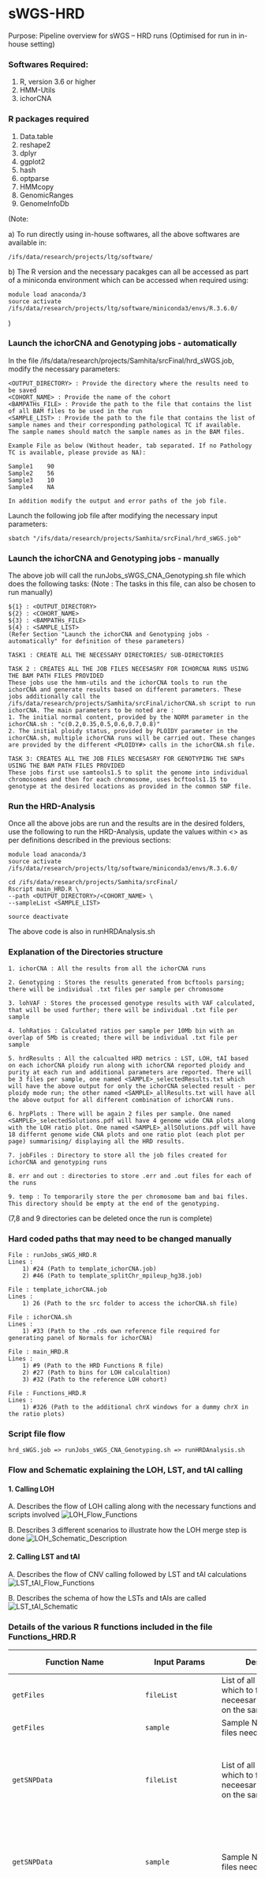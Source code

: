 # sWGS-HRD

Purpose: Pipeline overview for sWGS – HRD runs
(Optimised for run in in-house setting)

### Softwares Required:
1. R, version 3.6 or higher
2. HMM-Utils
3. ichorCNA

### R packages required
1. Data.table
2. reshape2
3. dplyr
4. ggplot2
5. hash
6. optparse
7. HMMcopy
8. GenomicRanges
9. GenomeInfoDb

(Note:

a) To run directly using in-house softwares, all the above softwares are available in:

    /ifs/data/research/projects/ltg/software/
    
b) The R version and the necessary pacakges can all be accessed as part of a miniconda environment which can be accessed when required using: 

    module load anaconda/3
    source activate /ifs/data/research/projects/ltg/software/miniconda3/envs/R.3.6.0/
)

### Launch the ichorCNA and Genotyping jobs - automatically
In the file /ifs/data/research/projects/Samhita/srcFinal/hrd_sWGS.job, modify the necessary parameters:

    <OUTPUT_DIRECTORY> : Provide the directory where the results need to be saved
    <COHORT_NAME> : Provide the name of the cohort 
    <BAMPATHs_FILE> : Provide the path to the file that contains the list of all BAM files to be used in the run
    <SAMPLE_LIST> : Provide the path to the file that contains the list of sample names and their corresponding pathological TC if available. 
    The sample names should match the sample names as in the BAM files. 
    
    Example File as below (Without header, tab separated. If no Pathology TC is available, please provide as NA):

    Sample1    90
    Sample2    56
    Sample3    10
    Sample4    NA
    
    In addition modify the output and error paths of the job file.

Launch the following job file after modifying the necessary input parameters:

    sbatch "/ifs/data/research/projects/Samhita/srcFinal/hrd_sWGS.job"

### Launch the ichorCNA and Genotyping jobs - manually
The above job will call the runJobs_sWGS_CNA_Genotyping.sh file which does the following tasks:
(Note : The tasks in this file, can also be chosen to run manually)

    ${1} : <OUTPUT_DIRECTORY>
    ${2} : <COHORT_NAME>
    ${3} : <BAMPATHs_FILE>
    ${4} : <SAMPLE_LIST>
    (Refer Section "Launch the ichorCNA and Genotyping jobs - automatically" for definition of these parameters)
    
    TASK1 : CREATE ALL THE NECESSARY DIRECTORIES/ SUB-DIRECTORIES

    TASK 2 : CREATES ALL THE JOB FILES NECESASRY FOR ICHORCNA RUNS USING THE BAM PATH FILES PROVIDED
    These jobs use the hmm-utils and the ichorCNA tools to run the ichorCNA and generate results based on different parameters. These jobs additionally call the /ifs/data/research/projects/Samhita/srcFinal/ichorCNA.sh script to run ichorCNA. The main parameters to be noted are : 
    1. The initial normal content, provided by the NORM parameter in the ichorCNA.sh : "c(0.2,0.35,0.5,0.6,0.7,0.8)"
    2. The initial ploidy status, provided by PLOIDY parameter in the ichorCNA.sh, multiple ichorCNA runs will be carried out. These changes are provided by the different <PLOIDY#> calls in the ichorCNA.sh file.
    
    TASK 3: CREATES ALL THE JOB FILES NECESASRY FOR GENOTYPING THE SNPs USING THE BAM PATH FILES PROVIDED
    These jobs first use samtools1.5 to split the genome into individual chromosomes and then for each chromosome, uses bcftools1.15 to genotype at the desired locations as provided in the common SNP file. 
    
### Run the HRD-Analysis
Once all the above jobs are run and the results are in the desired folders, use the following to run the HRD-Analysis, update the values within <> as per definitions described in the previous sections:
    
    module load anaconda/3
    source activate /ifs/data/research/projects/ltg/software/miniconda3/envs/R.3.6.0/

    cd /ifs/data/research/projects/Samhita/srcFinal/
    Rscript main_HRD.R \
    --path <OUTPUT_DIRECTORY>/<COHORT_NAME> \
    --sampleList <SAMPLE_LIST>

    source deactivate

The above code is also in runHRDAnalysis.sh

### Explanation of the Directories structure

    1. ichorCNA : All the results from all the ichorCNA runs
    
    2. Genotyping : Stores the results generated from bcftools parsing; there will be individual .txt files per sample per chromosome

    3. lohVAF : Stores the processed genotype results with VAF calculated, that will be used further; there will be individual .txt file per sample

    4. lohRatios : Calculated ratios per sample per 10Mb bin with an overlap of 5Mb is created; there will be individual .txt file per sample

    5. hrdResults : All the calcualted HRD metrics : LST, LOH, tAI based on each ichorCNA ploidy run along with ichorCNA reported ploidy and purity at each run and additional parameters are reported. There will be 3 files per sample, one named <SAMPLE>_selectedResults.txt which will have the above output for only the ichorCNA selected result - per ploidy mode run; the other named <SAMPLE>_allResults.txt will have all the above output for all different combination of ichorCAN runs.

    6. hrpPlots : There will be again 2 files per sample. One named <SAMPLE>_selectedSolutions.pdf will have 4 genome wide CNA plots along with the LOH ratio plot. One named <SAMPLE>_allSOlutions.pdf will have 18 differnt genome wide CNA plots and one ratio plot (each plot per page) summarising/ displaying all the HRD results.

    7. jobFiles : Directory to store all the job files created for ichorCNA and genotyping runs

    8. err and out : directories to store .err and .out files for each of the runs

    9. temp : To temporarily store the per chromosome bam and bai files. This directory should be empty at the end of the genotyping.

(7,8 and 9 directories can be deleted once the run is complete)

### Hard coded paths that may need to be changed manually

    File : runJobs_sWGS_HRD.R
    Lines :
        1) #24 (Path to template_ichorCNA.job)
        2) #46 (Path to template_splitChr_mpileup_hg38.job)

    File : template_ichorCNA.job
    Lines :
        1) 26 (Path to the src folder to access the ichorCNA.sh file)
        
    File : ichorCNA.sh
    Lines :
        1) #33 (Path to the .rds own reference file required for generating panel of Normals for ichorCNA)
    
    File : main_HRD.R
    Lines : 
        1) #9 (Path to the HRD Functions R file) 
        2) #27 (Path to bins for LOH calculaltion)
        3) #32 (Path to the reference LOH cohort)
        
    File : Functions_HRD.R
    Lines :
        1) #326 (Path to the additional chrX windows for a dummy chrX in the ratio plots)

### Script file flow

    hrd_sWGS.job => runJobs_sWGS_CNA_Genotyping.sh => runHRDAnalysis.sh

### Flow and Schematic explaining the LOH, LST, and tAI calling
#### 1. Calling LOH
A. Describes the flow of LOH calling along with the necessary functions and scripts involved
![LOH_Flow_Functions](https://github.com/samhitapn/sWGS-HRD/assets/26872279/7c21baef-2256-43e5-83f8-e939d2af230f)

B. Describes 3 different scenarios to illustrate how the LOH merge step is done
![LOH_Schematic_Description](https://github.com/samhitapn/sWGS-HRD/assets/26872279/a5804359-b7ff-4148-a07c-dd4095871663)

#### 2. Calling LST and tAI
A. Describes the flow of CNV calling followed by LST and tAI calculations
![LST_tAI_Flow_Functions](https://github.com/samhitapn/sWGS-HRD/assets/26872279/3521b745-f31b-4f79-8dd3-297a2c1eab30)

B. Describes the schema of how the LSTs and tAIs are called
![LST_tAI_Schematic](https://github.com/samhitapn/sWGS-HRD/assets/26872279/ad3a961c-c9e6-4ab8-b640-99613c6a436f)

### Details of the various R functions included in the file Functions_HRD.R

| Function Name  | Input Params | Description | Return Value |
| ------------- | ------------- | ------------- | ------------- |
| `getFiles`  | `fileList` | List of all the files from which to filter the neceesary files based on the sample name | Selected list of files |
| `getFiles`  | `sample` | Sample Name whose files need to be filtered | Selected list of files | 
| `getSNPData`  | `fileList` | List of all the files from which to filter the neceesary files based on the sample name | Resulting SNP data extracted from the genotyped files, with the ALT_VAF |
| `getSNPData`  | `sample` | Sample Name whose files need to be filtered | Resulting SNP data extracted from the genotyped files, with the ALT_VAF |
| `getRatios` | `data` | SNP Data | Data Table with per bin details of number of SNPs and the resulting ratios |
| `getRatios` | `x` | Bin Definitions | Data Table with per bin details of number of SNPs and the resulting ratios |
| `getRatios` | `s` | VAF lower limit between which the selected SNPs need to be counted | Data Table with per bin details of number of SNPs and the resulting ratios |
| `getRatios` | `s` | VAF lower limit between which the selected SNPs need to be counted | Data Table with per bin details of number of SNPs and the resulting ratios |
| `getLogCohort_ratio` | `ratios` | The ratios data as resulted from the getRatios function for the whole cohort, including the reference cohort | Data table with cohort wise ratio calculations |
| `getLOHColumns` | `data` | The cohort wise calculated data as resulted from getLogCohort_ratio function | Data table with cohort wise ratio calculations and the individual bins marked as LOH or Non-LOH |
| `getMergedGroups` | `data` | Ratio data marked with cohort wise metrics and the bin-wise LOH status | Data table with individual bins merged to call LOH segments |
| `getCummulativeCounts` | `data` | The merged data table with LOH segment calls | Number of HRD-LOH present in the sample |
| `getCummulativeCounts` | `limit` | Lower limit defined for the HRD-LOH definition; default = 15 | Data table with sample and number of HRD-LOH |
| `getLST` | `data` | ichorCNA bin wise output data with columns (sample, chr, start, end and copy number); excluding X chromosome | Data table with sample and number of LSTs |
| `gettAI` | `data` | ichorCNA segment wise output data with columns (sample, chr, start, end and copy number); excluding X chromosome | Data table with sample and number of tAIs |
| `getHRDScore` | `bins` | ichorCNA bin wise data | Data table with sample, number of LSTs, number of tAIs, number of HRD-LOH and total HRD-score (addition of all three) |
| `getHRDScore` | `cna` | ichorCNA segment wise data | Data table with sample, number of LSTs, number of tAIs, number of HRD-LOH and total HRD-score (addition of all three) |
| `getHRDScore` | `hrdLOH` | Data table with sample and number of HRD-LOH | Data table with sample, number of LSTs, number of tAIs, number of HRD-LOH and total HRD-score (addition of all three) |
| `getHRDScore` | `sample` | Sample name | Data table with sample, number of LSTs, number of tAIs, number of HRD-LOH and total HRD-score (addition of all three) |
| `getSelectedSol_HRDPlots` | `rData` | Respective .RData file from the ichorCNA output | Returns the CNV plot with LOH segments highlighted |
| `getSelectedSol_HRDPlots` | `sName` | Sample name | Returns the CNV plot with LOH segments highlighted |
| `getSelectedSol_HRDPlots` | `mergedLOH` | Data table with LOH segment calls | Returns the CNV plot with LOH segments highlighted |
| `getSelectedSol_HRDPlots` | `hrdLOH` | Data table with sample and number of HRD-LOH | Returns the CNV plot with LOH segments highlighted |
| `getSelectedSol_HRDPlots` | `patTC` | Pathological Tumour Content if provided; default NA | Returns the CNV plot with LOH segments highlighted |
| `getSelectedSol_HRDPlots` | `mode` | ichorCNA ploidy run mode. One of [c(2),c(3),c(4),c(2,3,4)] | Returns the CNV plot with LOH segments highlighted |
| `getSelectedSol_HRDPlots` | `resDir` | Output directory to store the tabulated results | Returns the CNV plot with LOH segments highlighted |
| `getAllSol_HRDPlots` | `rData` | Respective .RData file from the ichorCNA output | Returns the CNV plot with LOH segments highlighted |
| `getAllSol_HRDPlots` | `sName` | Sample name | Returns the CNV plot with LOH segments highlighted |
| `getAllSol_HRDPlots` | `mergedLOH` | Data table with LOH segment calls | Returns the CNV plot with LOH segments highlighted |
| `getAllSol_HRDPlots` | `hrdLOH` | Data table with sample and number of HRD-LOH | Returns the CNV plot with LOH segments highlighted |
| `getAllSol_HRDPlots` | `patTC` | Pathological Tumour Content if provided; default NA | Returns the CNV plot with LOH segments highlighted |
| `getAllSol_HRDPlots` | `resDir` | Output directory to store the tabulated results | Returns the CNV plot with LOH segments highlighted |
| `writeHRDResults` | `sName` | Sample name | Writes the output to a file (selected solution or all solutions): includes HRD and ichorCNA metrics |
| `writeHRDResults` | `results` | ichorCNA run output parameters | Writes the output to a file (selected solution or all solutions): includes HRD and ichorCNA metrics |
| `writeHRDResults` | `hrdScore` | Data table with sample, number of LSTs, number of tAIs, number of HRD-LOH and total HRD-score (addition of all three) | Writes the output to a file (selected solution or all solutions): includes HRD and ichorCNA metrics |
| `writeHRDResults` | `patTC` | Pathological Tumour Content if provided; default NA | Writes the output to a file (selected solution or all solutions): includes HRD and ichorCNA metrics |
| `writeHRDResults` | `mode` | ichorCNA ploidy run mode. One of [c(2),c(3),c(4),c(2,3,4)]; Default = NA | Writes the output to a file (selected solution or all solutions): includes HRD and ichorCNA metrics |
| `writeHRDResults` | `selected` | File mode if it contains the results of selected results of ichorCNA or all; default = "All" | Writes the output to a file (selected solution or all solutions): includes HRD and ichorCNA metrics |
| `writeHRDResults` | `outDir` | Output directory to store the tabulated results | Writes the output to a file (selected solution or all solutions): includes HRD and ichorCNA metrics |
| `plotHRDSolutions` | `sample` | Sample name | No return value; saves the plots and tabulated results at their respective locations |
| `plotHRDSolutions` | `rDataFileList_all` | List of all RData files in the cohort run at the initial ploidy mode : c(2,3,4) | No return value; saves the plots and tabulated results at their respective locations |
| `plotHRDSolutions` | `rDataFileList_2` | List of all RData files in the cohort run at the initial ploidy mode : c(2) | No return value; saves the plots and tabulated results at their respective locations |
| `plotHRDSolutions` | `rDataFileList_3` | List of all RData files in the cohort run at the initial ploidy mode : c(3) | No return value; saves the plots and tabulated results at their respective locations |
| `plotHRDSolutions` | `rDataFileList_4` | List of all RData files in the cohort run at the initial ploidy mode : c(4) | No return value; saves the plots and tabulated results at their respective locations |
| `plotHRDSolutions` | `patTC` | Pathological Tumour Content if provided; default NA | No return value; saves the plots and tabulated results at their respective locations |
| `plotHRDSolutions` | `lohCalls_bins` | LOH cohort wise bin out data table | No return value; saves the plots and tabulated results at their respective locations |
| `plotHRDSolutions` | `outDir` | Output directory to store the plots and results | No return value; saves the plots and tabulated results at their respective locations |
| `getCNVPlot_seg_bin_altSolutions` | `data` | ichorCNA CNA data/ segment data | Return the CNV plot with LOH segments highlighted  |
| `getCNVPlot_seg_bin_altSolutions` | `cnvBins` | ichorCNA bin wise data | Return the CNV plot with LOH segments highlighted |
| `getCNVPlot_seg_bin_altSolutions` | `results` | The ichorCNA parametric output | Return the CNV plot with LOH segments highlighted |
| `getCNVPlot_seg_bin_altSolutions` | `hrdScore` | Data table with sample, number of LSTs, number of tAIs, number of HRD-LOH and total HRD-score (addition of all three) | Return the CNV plot with LOH segments highlighted |
| `getCNVPlot_seg_bin_altSolutions` | `patTC` | Pathological Tumour Content if provided; default NA | Return the LOH-ratio plot with LOH segments highlighted |
| `getCNVPlot_seg_bin_altSolutions` | `lohSegData` | LOH cohort wise bin out data table |  Return the LOH-ratio plot with LOH segments highlighted |
| `getCNVPlot_seg_bin_altSolutions` | `selected` | File mode if it contains the results of selected results of ichorCNA or all |  Return the LOH-ratio plot with LOH segments highlighted |
| `getRatioPlot` | `data` |  Data Table with per bin details of number of SNPs and the resulting ratios | Return the LOH-ratio plot with LOH segments highlighted  |
| `getRatioPlot` | `extra` | Any extra information to be added to the title of the plot; default = "" |  Return the LOH-ratio plot with LOH segments highlighted |
| `getRatioPlot` | `segData` | LOH cohort wise bin out data table  |  Return the LOH-ratio plot with LOH segments highlighted |
| `getRatioPlot` | `hrdScore` | Data table with sample, number of LSTs, number of tAIs, number of HRD-LOH and total HRD-score (addition of all three) |  Return the LOH-ratio plot with LOH segments highlighted |
| `getRatioPlot` | `patTC` | Pathological Tumour Content if provided; default NA |  Return the LOH-ratio plot with LOH segments highlighted |
| `getRatioPlot` | `selected` | File mode if it contains the results of selected results of ichorCNA or all |  Return the LOH-ratio plot with LOH segments highlighted |







